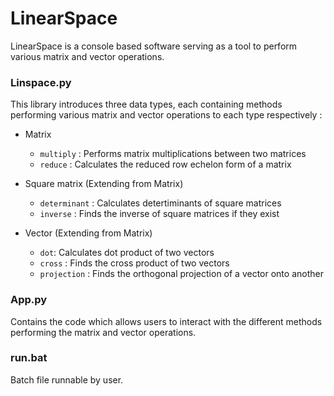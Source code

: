 # LinearSpace
LinearSpace is a console based software serving as a tool to perform various matrix and vector operations.

### Linspace.py
This library introduces three data types, each containing methods performing various matrix and vector operations to each type respectively :

* Matrix
  * `multiply` : Performs matrix multiplications between two matrices
  * `reduce` : Calculates the reduced row echelon form of a matrix
    
* Square matrix (Extending from Matrix)
  * `determinant` : Calculates detertiminants of square matrices
  * `inverse` : Finds the inverse of square matrices if they exist
    
* Vector (Extending from Matrix)
  * `dot`: Calculates dot product of two vectors
  * `cross` : Finds the cross product of two vectors
  * `projection` : Finds the orthogonal projection of a vector onto another

### App.py
Contains the code which allows users to interact with the different methods performing the matrix and vector operations.

### run.bat
Batch file runnable by user.
